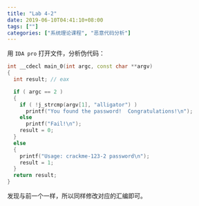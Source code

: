```yaml
---
title: "Lab 4-2"
date: 2019-06-10T04:41:10+08:00
tags: [""]
categories: ["系统理论课程", "恶意代码分析"]
---
```



用 `IDA pro` 打开文件，分析伪代码：

```c++
int __cdecl main_0(int argc, const char **argv)
{
  int result; // eax

  if ( argc == 2 )
  {
    if ( !j_strcmp(argv[1], "alligator") )
      printf("You found the password!  Congratulations!\n");
    else
      printf("Fail!\n");
    result = 0;
  }
  else
  {
    printf("Usage: crackme-123-2 password\n");
    result = 1;
  }
  return result;
}
```

发现与前一个一样，所以同样修改对应的汇编即可。
